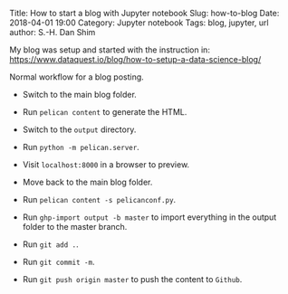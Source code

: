 Title: How to start a blog with Jupyter notebook
Slug: how-to-blog
Date: 2018-04-01 19:00
Category: Jupyter notebook
Tags: blog, jupyter, url 
author: S.-H. Dan Shim

My blog was setup and started with the instruction in: <https://www.dataquest.io/blog/how-to-setup-a-data-science-blog/>


Normal workflow for a blog posting.

- Switch to the main blog folder.

- Run `pelican content` to generate the HTML.

- Switch to the `output` directory.

- Run `python -m pelican.server`.

- Visit `localhost:8000` in a browser to preview.

- Move back to the main blog folder.

- Run `pelican content -s pelicanconf.py`.

- Run `ghp-import output -b master` to import everything in the output folder to the master branch.

- Run `git add .`.

- Run `git commit -m`.

- Run `git push origin master` to push the content to `Github`.

